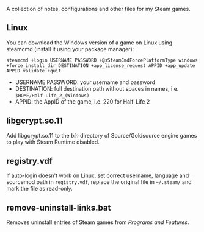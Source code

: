 A collection of notes, configurations and other files for my Steam games.

Linux
-----
You can download the Windows version of a game on Linux using steamcmd (install it using your package manager):
```
steamcmd +login USERNAME PASSWORD +@sSteamCmdForcePlatformType windows +force_install_dir DESTINATION +app_license_request APPID +app_update APPID validate +quit
```

 * USERNAME PASSWORD: your username and password
 * DESTINATION: full destination path without spaces in names, i.e. `$HOME/Half-Life_2_(Windows)`
 * APPID: the AppID of the game, i.e. 220 for Half-Life 2

libgcrypt.so.11
---------------
Add libgcrypt.so.11 to the _bin_ directory of Source/Goldsource engine games to play with Steam Runtime disabled.

registry.vdf
------------
If auto-login doesn't work on Linux, set correct username, language and sourcemod path in `registry.vdf`,
replace the original file in `~/.steam/` and mark the file as read-only.

remove-uninstall-links.bat
--------------------------
Removes uninstall entries of Steam games from _Programs and Features_.

